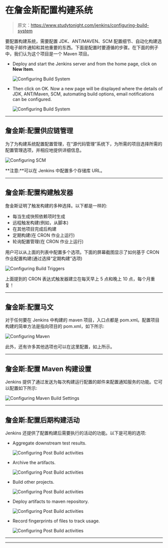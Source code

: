 # 在詹金斯配置构建系统

> 原文：<https://www.studytonight.com/jenkins/configuring-build-system>

要配置构建系统，需要配置 JDK、ANT/MAVEN、SCM 配置细节、自动化构建选项电子邮件通知和其他重要的东西。下面是配置时要遵循的步骤。在下面的例子中，我们认为这个项目是一个 Maven 项目。

*   Deploy and start the Jenkins server and from the home page, click on **New Item**.

    ![Configuring Build System](../Images/3272643d9aab85ecc8dc209282622847.png)

*   Then click on OK. Now a new page will be displayed where the details of JDK, ANT/Maven, SCM, automating build options, email notifications can be configured.

    ![Configuring Build System](../Images/34a476bf8da1b39cdcdcb81818061007.png)

* * *

## 詹金斯:配置供应链管理

为了为构建系统配置配置管理，在“源代码管理”系统下，为所需的项目选择所需的配置管理选项，并相应地提供详细信息。

![Configuring SCM](../Images/3851428e674285c5c1b4742d6489fbab.png)

**注意:**可以在 Jenkins 中配置多个存储库 URL。

* * *

## 詹金斯:配置构建触发器

詹金斯证明了触发构建的多种选择。以下都是一样的:

*   每当生成快照依赖项时生成
*   远程触发构建(例如，从脚本)
*   在其他项目完成后构建
*   定期构建(在 CRON 作业上运行)
*   轮询配置管理(在 CRON 作业上运行)

用户可以从上面的列表中配置多个选项。下面的屏幕截图显示了如何基于 CRON 作业配置构建(通过选择“定期构建”选项)

![Configuring Build Triggers](../Images/3ef212cdd80e187e8c6ee1b35232cdd7.png)

上面提到的 CRON 表达式触发器建立在每天早上 5 点和晚上 10 点，每个月重复！

* * *

## 詹金斯:配置马文

对于任何要在 Jenkins 中构建的 maven 项目，入口点都是 pom.xml。配置项目构建的简单方法是指向项目的 pom.xml，如下所示:

![Configuring Maven](../Images/1f844cd000d73c94452a0243848a84fe.png)

此外，还有许多其他选项也可以在这里配置，如上所示。

* * *

## 詹金斯:配置 Maven 构建设置

Jenkins 提供了通过发送为每次构建运行配置的邮件来配置通知服务的功能。它可以配置如下所示:

![Configuring Maven Build Settings](../Images/10ed90b1b3c2d54976d57aaf0e7c5dd6.png)

* * *

## 詹金斯:配置后期构建活动

Jenkins 还提供了配置构建后需要执行的活动的功能。以下是可用的选项:

*   Aggregate downstream test results.

    ![Configuring Post Build activities](../Images/69f7a1055d7a3d4ce2a0fdce2ad573a9.png)

*   Archive the artifacts.

    ![Configuring Post Build activities](../Images/04447525bded0a643840205a3e1ab06d.png)

*   Build other projects.

    ![Configuring Post Build activities](../Images/095be862384efe342ffae0ece8aa4544.png)

*   Deploy artifacts to maven repository.

    ![Configuring Post Build activities](../Images/5e9624bb87a1ab3d8a53683ea1629432.png)

*   Record fingerprints of files to track usage.

    ![Configuring Post Build activities](../Images/a1d6c4f5dc6ad272ad37bda827e560d3.png)

* * *

* * *